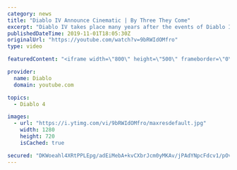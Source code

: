 ```yaml
---
category: news
title: "Diablo IV Announce Cinematic | By Three They Come"
excerpt: "Diablo IV takes place many years after the events of Diablo III, after millions have been slaughtered by the actions of the High Heavens and Burning Hells alike."
publishedDateTime: 2019-11-01T18:05:30Z
originalUrl: "https://youtube.com/watch?v=9bRWIdOMfro"
type: video

featuredContent: "<iframe width=\"800\" height=\"500\" frameborder=\"0\" src=\"https://www.youtube.com/embed/9bRWIdOMfro\" allow=\"accelerometer; autoplay; encrypted-media; gyroscope; picture-in-picture\" allowfullscreen></iframe>"

provider:
  name: Diablo
  domain: youtube.com

topics:
  - Diablo 4

images:
  - url: "https://i.ytimg.com/vi/9bRWIdOMfro/maxresdefault.jpg"
    width: 1280
    height: 720
    isCached: true

secured: "DKWoeahl4XRtPPLEpg/adEiMebA+kvCXbrJcm0yMKAv/jPAdYNpcFdcv1/pOvJ12eI5CkxsmKRbiJ7v2W2qjXA3nHhA4N9qbk/tdYOSGVLsbsgciHzBKfVbFP55XFzdyCqnGmPXPV1DuMFvJw73AM+nV2VzR8s+2MSZXjamTqExOmJoZNDdXlNGaFsJeYWIkrzmEhfjgJVOXm6dEHMRJ7Y0cb0C3iMaFQi8hO+KF0AAVsHMzx0ZIvcKxaIN6zFs+c+0bIY3112bEUkubbHQteBgsL4zBlKPu/OYh3fY81cauB85BhJGSsnLzzCP/likkfbxmMBWlsP2UuKMbd5QDNyIedKKPcCa0PSMBGEhjusxqDhLJ7PyfXdcds6jDqoY45StfHf6oMOvsGNqE70jlXhDGeeCKLFA52PZLd6ulqewt/Ji7/3CpDCPI5TL1vM9X;Sxp6dxr1BBbFuFkJ5MmQyA=="
---
```


